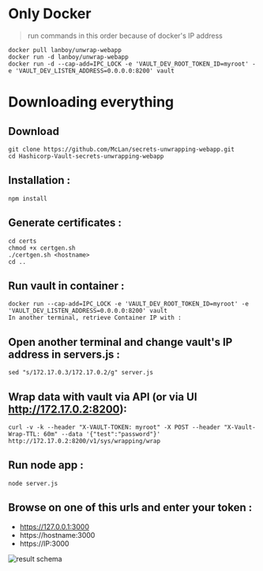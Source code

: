 # Only Docker 
> run commands in this order because of docker's IP address
```
docker pull lanboy/unwrap-webapp
docker run -d lanboy/unwrap-webapp
docker run -d --cap-add=IPC_LOCK -e 'VAULT_DEV_ROOT_TOKEN_ID=myroot' -e 'VAULT_DEV_LISTEN_ADDRESS=0.0.0.0:8200' vault
```

# Downloading everything
## Download
```
git clone https://github.com/McLan/secrets-unwrapping-webapp.git
cd Hashicorp-Vault-secrets-unwrapping-webapp
```

## Installation :
```
npm install
```

## Generate certificates :
```
cd certs
chmod +x certgen.sh
./certgen.sh <hostname>
cd ..
```

## Run vault in container :
```
docker run --cap-add=IPC_LOCK -e 'VAULT_DEV_ROOT_TOKEN_ID=myroot' -e 'VAULT_DEV_LISTEN_ADDRESS=0.0.0.0:8200' vault
In another terminal, retrieve Container IP with :
```
## Open another terminal and change vault's IP address in servers.js :
```
sed "s/172.17.0.3/172.17.0.2/g" server.js
```

## Wrap data with vault via API (or via UI http://172.17.0.2:8200):
```
curl -v -k --header "X-VAULT-TOKEN: myroot" -X POST --header "X-Vault-Wrap-TTL: 60m" --data '{"test":"password"}' http://172.17.0.2:8200/v1/sys/wrapping/wrap
```

## Run node app :
```
node server.js
```

## Browse on one of this urls and enter your token :
* https://127.0.0.1:3000
* https://hostname:3000
* https://IP:3000

![result schema](./images/result.jpg)
